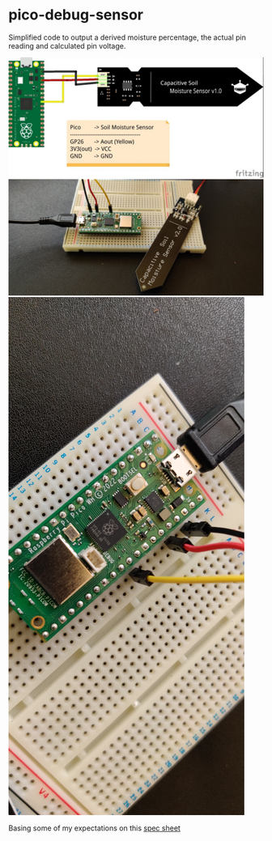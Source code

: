 # pico-debug-sensor

Simplified code to output a derived moisture percentage, the actual pin reading and calculated pin voltage.

![alt Circuit Diagram)](https://github.com/englishteeth/pico-debug-sensor/blob/master/IMG_0924.jpeg?raw=true)
![alt Circuit Photo 1)](https://github.com/englishteeth/pico-debug-sensor/blob/master/IMG_20230731_102457.jpg?raw=true)
![alt Circuit Photo 2)](https://github.com/englishteeth/pico-debug-sensor/blob/master/IMG_20230731_102508.jpg?raw=true)

Basing some of my expectations on this [spec sheet](https://www.sigmaelectronica.net/wp-content/uploads/2018/04/sen0193-humedad-de-suelos.pdf)


